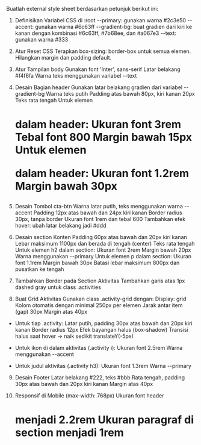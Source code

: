 Buatlah external style sheet berdasarkan petunjuk berikut ini:

1. Definisikan Variabel CSS di :root
--primary: gunakan warna #2c3e50
--accent: gunakan warna #6c63ff
--gradient-bg: buat gradien dari kiri ke kanan dengan kombinasi #6c63ff, #7b68ee, dan #a067e3
--text: gunakan warna #333

2. Atur Reset CSS
Terapkan box-sizing: border-box untuk semua elemen.
Hilangkan margin dan padding default.

3. Atur Tampilan body
Gunakan font 'Inter', sans-serif
Latar belakang #f4f6fa
Warna teks menggunakan variabel --text

4. Desain Bagian header
Gunakan latar belakang gradien dari variabel --gradient-bg
Warna teks putih
Padding atas bawah 80px, kiri kanan 20px
Teks rata tengah
Untuk elemen <h1> dalam header:
Ukuran font 3rem
Tebal font 800 
Margin bawah 15px
Untuk elemen <p> dalam header:
Ukuran font 1.2rem
Margin bawah 30px

5. Desain Tombol cta-btn
Warna latar putih, teks menggunakan warna --accent
Padding 12px atas bawah dan 24px kiri kanan
Border radius 30px, tanpa border
Ukuran font 1rem dan tebal 600
Tambahkan efek hover: ubah latar belakang jadi #ddd

6. Desain section Konten
Padding 60px atas bawah dan 20px kiri kanan
Lebar maksimum 1100px dan berada di tengah (center)
Teks rata tengah
Untuk elemen h2 dalam section:
Ukuran font 2rem
Margin bawah 20px
Warna menggunakan --primary
Untuk elemen p dalam section:
Ukuran font 1.1rem
Margin bawah 30px
Batasi lebar maksimum 800px dan pusatkan ke tengah

7. Tambahkan Border pada Section Aktivitas
Tambahkan garis atas 1px dashed gray untuk class .activities

8. Buat Grid Aktivitas
Gunakan class .activity-grid dengan:
Display: grid
Kolom otomatis dengan minimal 250px per elemen
Jarak antar item (gap) 30px
Margin atas 40px

- Untuk tiap .activity:
  Latar putih, padding 30px atas bawah dan 20px kiri kanan
  Border radius 12px
  Efek bayangan halus (box-shadow)
  Transisi halus saat hover → naik sedikit translateY(-5px)
 
- Untuk ikon di dalam aktivitas (.activity i):
  Ukuran font 2.5rem
  Warna menggunakan --accent
  
- Untuk judul aktivitas (.activity h3):
  Ukuran font 1.3rem
  Warna --primary

9. Desain Footer
Latar belakang #222, teks #bbb
Rata tengah, padding 30px atas bawah dan 20px kiri kanan
Margin atas 40px

10. Responsif di Mobile (max-width: 768px)
Ukuran font header <h1> menjadi 2.2rem
Ukuran paragraf di section menjadi 1rem
